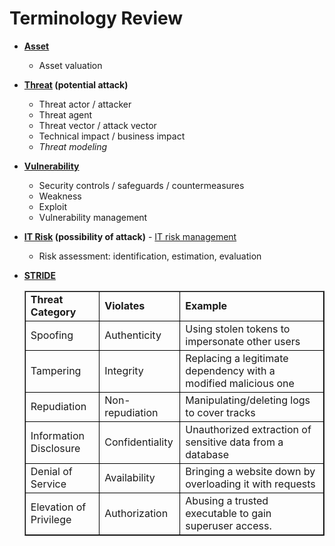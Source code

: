# Terminology Review

- **[Asset](https://en.wikipedia.org/wiki/Asset_(computer_security))**
  - Asset valuation
  
- **[Threat](https://en.wikipedia.org/wiki/Threat_(computer_security)) (potential attack)**
  
  - Threat actor / attacker
  - Threat agent
  - Threat vector / attack vector
  - Technical impact / business impact
  - *Threat modeling*
  
- [**Vulnerability**](https://en.wikipedia.org/wiki/Vulnerability_(computer_security))
  - Security controls / safeguards / countermeasures
  - Weakness
  - Exploit
  - Vulnerability management
  
- **[IT Risk](https://en.wikipedia.org/wiki/IT_risk) (possibility of attack)** - [IT risk management](https://en.wikipedia.org/wiki/IT_risk_management)
  - Risk assessment: identification, estimation, evaluation
  
- **[STRIDE](https://en.wikipedia.org/wiki/STRIDE_model)**

  <table border="1" cellpadding="5" cellspacing="0" style="border-collapse: collapse;">
      <tr>
          <td style="border: 1px solid black; font-weight: bold;">Threat Category</td>
          <td style="border: 1px solid black; font-weight: bold;">Violates</td>
          <td style="border: 1px solid black; font-weight: bold;">Example</td>
      </tr>
      <tr>
          <td style="border: 1px solid black;">Spoofing</td>
          <td style="border: 1px solid black;">Authenticity</td>
          <td style="border: 1px solid black;">Using stolen tokens to impersonate other users</td>
      </tr>
      <tr>
          <td style="border: 1px solid black;">Tampering</td>
          <td style="border: 1px solid black;">Integrity</td>
          <td style="border: 1px solid black;">Replacing a legitimate dependency with a modified malicious one</td>
      </tr>
      <tr>
          <td style="border: 1px solid black;">Repudiation</td>
          <td style="border: 1px solid black;">Non-repudiation</td>
          <td style="border: 1px solid black;">Manipulating/deleting logs to cover tracks</td>
      </tr>
      <tr>
          <td style="border: 1px solid black;">Information Disclosure</td>
          <td style="border: 1px solid black;">Confidentiality</td>
          <td style="border: 1px solid black;">Unauthorized extraction of sensitive data from a database</td>
      </tr>
      <tr>
          <td style="border: 1px solid black;">Denial of Service</td>
          <td style="border: 1px solid black;">Availability</td>
          <td style="border: 1px solid black;">Bringing a website down by overloading it with requests</td>
      </tr>
      <tr>
          <td style="border: 1px solid black;">Elevation of Privilege</td>
          <td style="border: 1px solid black;">Authorization</td>
          <td style="border: 1px solid black;">Abusing a trusted executable to gain superuser access.</td>
      </tr>
  </table>